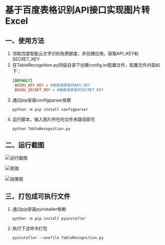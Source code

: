 # 基于百度表格识别API接口实现图片转Excel
## 一、使用方法
1. 领取百度智能云文字识别免费额度，并创建应用，获取API_KEY和SECRET_KEY
2. 在TableRecognition.py同级目录下创建config.ini配置文件，配置文件内容如下：
   ```ini
   [DEFAULT]
    BAIDU_API_KEY = #替换成获取的API_KEY
    BAIDU_SECRET_KEY = #替换成获取的SECRET_KEY
   ```
3. 通过pip安装configparser依赖
   ```shell
   python -m pip install configparser
   ```
4. 运行脚本，输入图片所在的文件夹路径即可
   ```shell
   python TableRecognition.py
   ```
## 二、运行截图
![运行截图](https://www.picgo.net/image/1.ojk9G7)

![原图](https://www.picgo.net/image/1.ojo85l)

![效果图](https://www.picgo.net/image/2.ojoRXj)

## 三、打包成可执行文件
1. 通过pip安装pyinstaller依赖
   ```shell
   python -m pip install pyinstaller
   ```
2. 执行下述命令打包
    ```shell
    pyinstaller --onefile TableRecognition.py
    ```